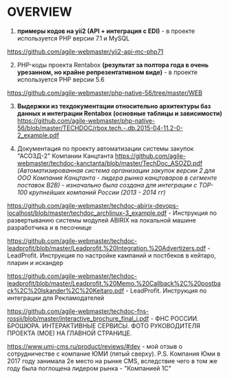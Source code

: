 # OVERVIEW

1. **примеры кодов на yii2 (API + интеграция с EDI)** - в проекте используется PHP версии 7.1 и MySQL

https://github.com/agile-webmaster/yii2-api-mc-php71

2. PHP-коды проекта Rentabox **(результат за полтора года в очень урезанном, но крайне репрезентативном виде)** - в проекте используется PHP версии 5.6

https://github.com/agile-webmaster/php-native-56/tree/master/WEB

3. **Выдержки из техдокументации относительно архитектуры баз данных и интеграции Rentabox (основные таблицы и зависимости)**
https://github.com/agile-webmaster/php-native-56/blob/master/TECHDOC/rbox.tech.-.db.2015-04-11.2-0-2_example.pdf

4. Документация по проекту автоматизации системы закупок "АСОЗД-2" Компании Канцтанта
https://github.com/agile-webmaster/techdoc-kanctanta/blob/master/TechDoc_ASOZD.pdf
*(Автоматизированная система организации закупок версии 2 для ООО Компания Канцтанта - лидера рынка канцтоваров в сегменте поставок B2B) - изначально была создана для интеграции с TOP-100 крупнейших компаний России (2013 - 2014 гг)*

https://github.com/agile-webmaster/techdoc-abirix-devops-localhost/blob/master/techdoc_archlinux-3_example.pdf - Инструкция по развертыванию системы модулей ABIRIX на локальной машине разработчика и в песочнице

https://github.com/agile-webmaster/techdoc-leadprofit/blob/master/Leadprofit.%20Integration.%20Advertizers.pdf - LeadProfit. Инструкция по настройке кампаний и постбеков в кейтаро, пларин и искандер

https://github.com/agile-webmaster/techdoc-leadprofit/blob/master/Leadprofit.%20Memo.%20Callback%2C%20postback%2C%20Iskander%2C%20Keitaro.pdf - LeadProfit. Инструкция по интеграции для Рекламодателей

https://github.com/agile-webmaster/techdoc-fns-rossii/blob/master/interactive_brochure_final_i.pdf - ФНС РОССИИ. БРОШЮРА. ИНТЕРАКТИВНЫЕ СЕРВИСЫ. ФОТО РУКОВОДИТЕЛЯ ПРОЕКТА (МОЕ) НА ГЛАВНОЙ СТРАНИЦЕ.

https://www.umi-cms.ru/product/reviews/#dev - мой отзыв о сотрудничестве с компание ЮМИ (пятый сверху). P.S. Компания Юми в 2017 году занимала 2е место на рынке CMS, вследствие чего в том же году была поглощена лидером рынка - "Компанией 1С"

